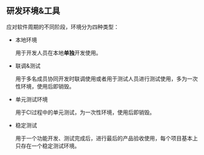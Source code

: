 ## 研发环境&工具

应对软件周期的不同阶段，环境分为四种类型：

* 本地环境

  用于开发人员在本地**单独**开发使用。

* 联调&测试

  用于多名成员协同开发时联调使用或者用于测试人员进行测试使用，多为一次性环境，使用后即销毁。

* 单元测试环境

  用于CI过程中的单元测试，为一次性环境，使用后即销毁。


* 稳定测试

  用于一个功能开发、测试完成后，进行最后的产品验收使用，每个项目基本上只存在一个稳定测试环境。

  ​

